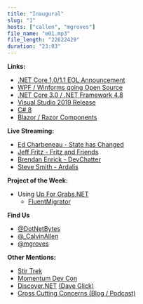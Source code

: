 ```yaml
---
title: "Inaugural"
slug: "1"
hosts: ["callen", "mgroves"]
file_name: "e01.mp3"
file_length: "22622429"
duration: "23:03"
---
```


<p><strong>Links:</strong></p>
<ul>
<li><a href="https://devblogs.microsoft.com/dotnet/net-core-1-0-and-1-1-will-reach-end-of-life-on-june-27-2019/">.NET Core 1.0/1.1 EOL Announcement</a></li>
<li><a href="https://www.hanselman.com/blog/AnnouncingWPFWinFormsAndWinUIAreGoingOpenSource.aspx">WPF / Winforms going Open Source</a></li>
<li><a href="https://devblogs.microsoft.com/dotnet/announcing-net-core-3-preview-1-and-open-sourcing-windows-desktop-frameworks/">.NET Core 3.0 / .NET Framework 4.8</a></li>
<li><a href="https://visualstudio.microsoft.com/vs/">Visual Studio 2019 Release</a></li>
<li><a href="https://devblogs.microsoft.com/dotnet/building-c-8-0/">C# 8</a></li>
<li><a href="https://www.telerik.com/blogs/razor-components-first-official-preview">Blazor / Razor Components</a></li>
</ul>
<p><strong>Live Streaming:</strong></p>
<ul>
<li><a href="https://www.twitch.tv/edcharbeneau">Ed Charbeneau - State has Changed</a></li>
<li><a href="https://www.twitch.tv/csharpfritz">Jeff Fritz - Fritz and Friends</a></li>
<li><a href="https://www.twitch.tv/devchatter">Brendan Enrick - DevChatter</a></li>
<li><a href="https://www.twitch.tv/ardalis">Steve Smith - Ardalis</a></li>
</ul>
<p><strong>Project of the Week:</strong></p>
<ul>
<li>Using <a href="https://up-for-grabs.net/#/">Up For Grabs.NET</a>
<ul>
<li><a href="https://github.com/fluentmigrator/fluentmigrator">FluentMigrator</a></li>
</ul></li>
</ul>
<p><strong>Find Us</strong></p>
<ul>
<li><a href="https://twitter.com/dotnetbytes">@DotNetBytes</a></li>
<li><a href="https://twitter.com/_CalvinAllen">@_CalvinAllen</a></li>
<li><a href="https://twitter.com/mgroves">@mgroves</a></li>
</ul>
<p><strong>Other Mentions:</strong></p>
<ul>
<li><a href="https://stirtrek.com/">Stir Trek</a></li>
<li><a href="https://momentumdevcon.com/">Momentum Dev Con</a></li>
<li><a href="https://discoverdot.net/">Discover.NET</a> <a href="https://twitter.com/daveaglick">(Dave Glick)</a></li>
<li><a href="https://crosscuttingconcerns.com/">Cross Cutting Concerns (Blog / Podcast)</a></li>
</ul>
